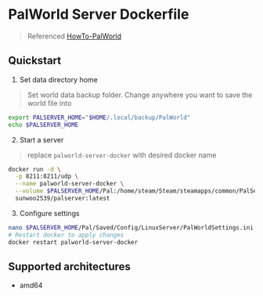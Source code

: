 # PalWorld Server Dockerfile
> Referenced [HowTo-PalWorld](https://github.com/A1RM4X/HowTo-Palworld.git)

## Quickstart

1. Set data directory home
> Set world data backup folder.
> Change anywhere you want to save the world file into
```bash
export PALSERVER_HOME="$HOME/.local/backup/PalWorld"
echo $PALSERVER_HOME
```

2. Start a server
> replace `palworld-server-docker` with desired docker name
```bash
docker run -d \
  -p 8211:8211/udp \
  --name palworld-server-docker \
  --volume $PALSERVER_HOME/Pal:/home/steam/Steam/steamapps/common/PalServer/Pal \
  sunwoo2539/palserver:latest
```

3. Configure settings
```bash
nano $PALSERVER_HOME/Pal/Saved/Config/LinuxServer/PalWorldSettings.ini
# Restart docker to apply changes
docker restart palworld-server-docker
```

## Supported architectures
- amd64
